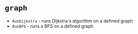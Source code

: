 # `graph`

- `RunDijkstra` - runs Dijkstra's algorithm on a defined graph
- `RunBFS` - runs a BFS on a defined graph